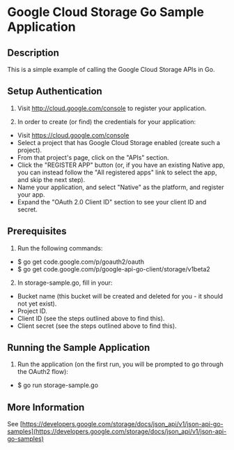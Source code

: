 # Google Cloud Storage Go Sample Application

## Description
This is a simple example of calling the Google Cloud Storage APIs in Go.

## Setup Authentication
1) Visit http://cloud.google.com/console to register your application.

2) In order to create (or find) the credentials for your application:
- Visit https://cloud.google.com/console
- Select a project that has Google Cloud Storage enabled (create such a project).
- From that project's page, click on the "APIs" section.
- Click the "REGISTER APP" button (or, if you have an existing Native app, you can instead follow the "All registered apps" link to select the app, and skip the next step).
- Name your application, and select "Native" as the platform, and register your app.
- Expand the "OAuth 2.0 Client ID" section to see your client ID and secret.


## Prerequisites
1) Run the following commands:
* $ go get code.google.com/p/goauth2/oauth
* $ go get code.google.com/p/google-api-go-client/storage/v1beta2

2) In storage-sample.go, fill in your:
- Bucket name (this bucket will be created and deleted for you - it
      should not yet exist).
- Project ID.
- Client ID (see the steps outlined above to find this).
- Client secret (see the steps outlined above to find this).


## Running the Sample Application
1) Run the application (on the first run, you will be prompted to go through the OAuth2 flow):
  * $ go run storage-sample.go

## More Information
See [https://developers.google.com/storage/docs/json_api/v1/json-api-go-samples](https://developers.google.com/storage/docs/json_api/v1/json-api-go-samples)

